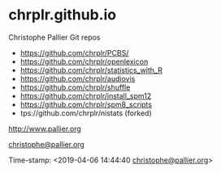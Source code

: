 # chrplr.github.io
Christophe Pallier Git repos

* https://github.com/chrplr/PCBS/  
* https://github.com/chrplr/openlexicon
* https://github.com/chrplr/statistics_with_R
* https://github.com/chrplr/audiovis
* https://github.com/chrplr/shuffle
* https://github.com/chrplr/install_spm12
* https://github.com/chrplr/spm8_scripts
* tps://github.com/chrplr/nistats (forked)

<http://www.pallier.org>

<christophe@pallier.org>

Time-stamp: <2019-04-06 14:44:40 christophe@pallier.org>

